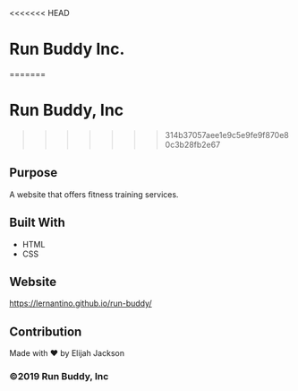 <<<<<<< HEAD
# Run Buddy Inc. 
=======
# Run Buddy, Inc
>>>>>>> 314b37057aee1e9c5e9fe9f870e80c3b28fb2e67

## Purpose
A website that offers fitness training services.

## Built With
* HTML
* CSS

## Website
https://lernantino.github.io/run-buddy/

## Contribution
Made with ❤️ by Elijah Jackson

### ©️2019 Run Buddy, Inc
